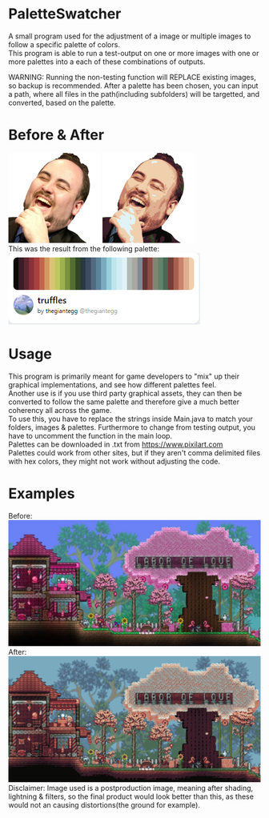 # PaletteSwatcher
 
A small program used for the adjustment of a image or multiple images to follow a specific palette of colors.\
This program is able to run a test-output on one or more images with one or more palettes into a each of these combinations of outputs.

WARNING: Running the non-testing function will REPLACE existing images, so backup is recommended.
After a palette has been chosen, you can input a path, where all files in the path(including subfolders) will be targetted, and converted, based on the palette.
# Before & After
![Alt text](./lul.png "LUL Before")
![Alt text](./lul_truffles_color_palette.png "LUL After")
\
This was the result from the following palette:
\
![Alt text](./truffles_palette.png "Truffles Palette")

# Usage
This program is primarily meant for game developers to "mix" up their graphical implementations, and see how different palettes feel.\
Another use is if you use third party graphical assets, they can then be converted to follow the same palette and therefore give a much better coherency all across the game.\
To use this, you have to replace the strings inside Main.java to match your folders, images & palettes. Furthermore to change from testing output, you have to uncomment the function in the main loop.\
Palettes can be downloaded in .txt from https://www.pixilart.com \
Palettes could work from other sites, but if they aren't comma delimited files with hex colors, they might not work without adjusting the code.

# Examples
Before:\
![Alt text](./terraria.png "Terraria")\
After:\
![Alt text](./terraria_truffles_color_palette.png "Terraria w/ Truffles")\
Disclaimer: Image used is a postproduction image, meaning after shading, lightning & filters, so the final product would look better than this, as these would not an causing distortions(the ground for example).